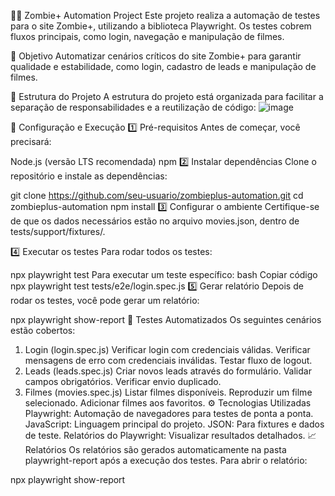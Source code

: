 🧟‍♂️ Zombie+ Automation Project
Este projeto realiza a automação de testes para o site Zombie+, utilizando a biblioteca Playwright. Os testes cobrem fluxos principais, como login, navegação e manipulação de filmes.

🎯 Objetivo
Automatizar cenários críticos do site Zombie+ para garantir qualidade e estabilidade, como login, cadastro de leads e manipulação de filmes.

📂 Estrutura do Projeto
A estrutura do projeto está organizada para facilitar a separação de responsabilidades e a reutilização de código:
![image](https://github.com/user-attachments/assets/c2aec691-b9d3-4ce8-8de6-a0854d2c287b)



🚀 Configuração e Execução
1️⃣ Pré-requisitos
Antes de começar, você precisará:

Node.js (versão LTS recomendada)
npm
2️⃣ Instalar dependências
Clone o repositório e instale as dependências:


git clone https://github.com/seu-usuario/zombieplus-automation.git
cd zombieplus-automation
npm install
3️⃣ Configurar o ambiente
Certifique-se de que os dados necessários estão no arquivo movies.json, dentro de tests/support/fixtures/.

4️⃣ Executar os testes
Para rodar todos os testes:

npx playwright test
Para executar um teste específico:
bash
Copiar código
npx playwright test tests/e2e/login.spec.js
5️⃣ Gerar relatório
Depois de rodar os testes, você pode gerar um relatório:

npx playwright show-report
📝 Testes Automatizados
Os seguintes cenários estão cobertos:

1. Login (login.spec.js)
Verificar login com credenciais válidas.
Verificar mensagens de erro com credenciais inválidas.
Testar fluxo de logout.
2. Leads (leads.spec.js)
Criar novos leads através do formulário.
Validar campos obrigatórios.
Verificar envio duplicado.
3. Filmes (movies.spec.js)
Listar filmes disponíveis.
Reproduzir um filme selecionado.
Adicionar filmes aos favoritos.
⚙️ Tecnologias Utilizadas
Playwright: Automação de navegadores para testes de ponta a ponta.
JavaScript: Linguagem principal do projeto.
JSON: Para fixtures e dados de teste.
Relatórios do Playwright: Visualizar resultados detalhados.
📈 Relatórios
Os relatórios são gerados automaticamente na pasta playwright-report após a execução dos testes. Para abrir o relatório:

npx playwright show-report

